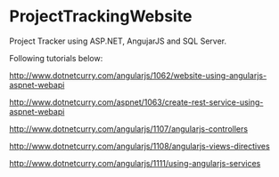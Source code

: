 # ProjectTrackingWebsite

Project Tracker using ASP.NET, AngujarJS and SQL Server.

Following tutorials below:
 
<http://www.dotnetcurry.com/angularjs/1062/website-using-angularjs-aspnet-webapi>

<http://www.dotnetcurry.com/aspnet/1063/create-rest-service-using-aspnet-webapi>

<http://www.dotnetcurry.com/angularjs/1107/angularjs-controllers>

<http://www.dotnetcurry.com/angularjs/1108/angularjs-views-directives>

<http://www.dotnetcurry.com/angularjs/1111/using-angularjs-services>

